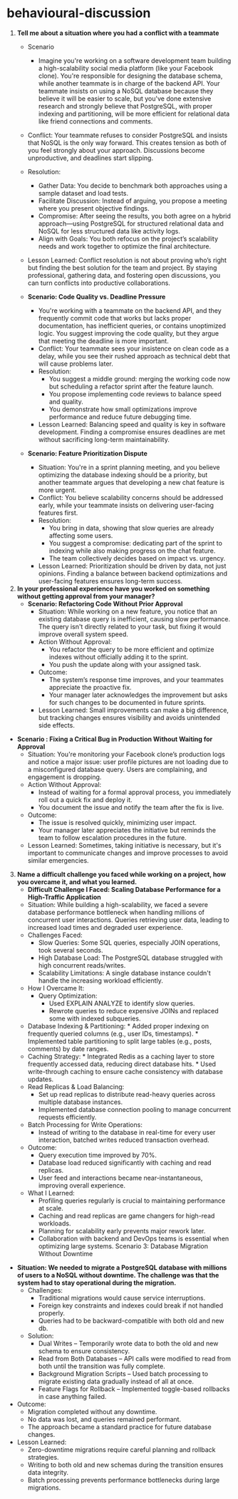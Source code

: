 # behavioural-discussion
1. **Tell me about a situation where you had a conflict with a teammate**
   * Scenario
     * Imagine you're working on a software development team building a high-scalability social media platform (like your Facebook clone). You're responsible for designing the database 
       schema, while another teammate is in charge of the backend API. Your teammate insists on using a NoSQL database because they believe it will be easier to scale, but you've done 
       extensive research and strongly believe that PostgreSQL, with proper indexing and partitioning, will be more efficient for relational data like friend connections and comments.
    * Conflict:  Your teammate refuses to consider PostgreSQL and insists that NoSQL is the only way forward. This creates tension as both of you feel strongly about your approach. 
      Discussions become unproductive, and deadlines start slipping.
    * Resolution: 
        * Gather Data: You decide to benchmark both approaches using a sample dataset and load tests.
        * Facilitate Discussion: Instead of arguing, you propose a meeting where you present objective findings.
        * Compromise: After seeing the results, you both agree on a hybrid approach—using PostgreSQL for structured relational data and NoSQL for less structured data like activity 
         logs.
        * Align with Goals: You both refocus on the project’s scalability needs and work together to optimize the final architecture.
    * Lesson Learned: Conflict resolution is not about proving who’s right but finding the best solution for the team and project. By staying professional, gathering data, and 
      fostering open discussions, you can turn conflicts into productive collaborations.

   * **Scenario: Code Quality vs. Deadline Pressure**
     * You're working with a teammate on the backend API, and they frequently commit code that works but lacks proper documentation, has inefficient queries, or contains unoptimized 
       logic. You suggest improving the code quality, but they argue that meeting the deadline is more important.
     * Conflict: Your teammate sees your insistence on clean code as a delay, while you see their rushed approach as technical debt that will cause problems later.
     * Resolution: 
         * You suggest a middle ground: merging the working code now but scheduling a refactor sprint after the feature launch.
         * You propose implementing code reviews to balance speed and quality.
         * You demonstrate how small optimizations improve performance and reduce future debugging time.
     * Lesson Learned: Balancing speed and quality is key in software development. Finding a compromise ensures deadlines are met without sacrificing long-term maintainability.
   * **Scenario: Feature Prioritization Dispute**
     * Situation: You're in a sprint planning meeting, and you believe optimizing the database indexing should be a priority, but another teammate argues that developing a new chat 
       feature is more urgent.
     * Conflict: You believe scalability concerns should be addressed early, while your teammate insists on delivering user-facing features first.
     * Resolution:
        * You bring in data, showing that slow queries are already affecting some users.
        * You suggest a compromise: dedicating part of the sprint to indexing while also making progress on the chat feature.
        * The team collectively decides based on impact vs. urgency.
     * Lesson Learned: Prioritization should be driven by data, not just opinions. Finding a balance between backend optimizations and user-facing features ensures long-term success.
2. **In your professional experience have you worked on something without getting approval from your manager?**
   * **Scenario: Refactoring Code Without Prior Approval**
     * Situation: While working on a new feature, you notice that an existing database query is inefficient, causing slow performance. The query isn't directly related to your task, 
       but fixing it would improve overall system speed.
     * Action Without Approval:
         * You refactor the query to be more efficient and optimize indexes without officially adding it to the sprint.
         * You push the update along with your assigned task.
     * Outcome:
         * The system’s response time improves, and your teammates appreciate the proactive fix.
         * Your manager later acknowledges the improvement but asks for such changes to be documented in future sprints.
     * Lesson Learned: Small improvements can make a big difference, but tracking changes ensures visibility and avoids unintended side effects.
  * **Scenario : Fixing a Critical Bug in Production Without Waiting for Approval**
    * Situation: You're monitoring your Facebook clone’s production logs and notice a major issue: user profile pictures are not loading due to a misconfigured database query. Users 
      are complaining, and engagement is dropping.
    * Action Without Approval:
        * Instead of waiting for a formal approval process, you immediately roll out a quick fix and deploy it.
        * You document the issue and notify the team after the fix is live.
    * Outcome:
        * The issue is resolved quickly, minimizing user impact.
        * Your manager later appreciates the initiative but reminds the team to follow escalation procedures in the future.
    * Lesson Learned: Sometimes, taking initiative is necessary, but it's important to communicate changes and improve processes to avoid similar emergencies.
3. **Name a difficult challenge you faced while working on a project, how you overcame it, and what you learned.**
   * **Difficult Challenge I Faced: Scaling Database Performance for a High-Traffic Application**
    * Situation: While building a high-scalability, we faced a severe database performance bottleneck when handling millions of concurrent user interactions. Queries retrieving user 
      data, leading to increased load times and degraded user experience.
    * Challenges Faced:
       * Slow Queries: Some SQL queries, especially JOIN operations, took several seconds.
       * High Database Load: The PostgreSQL database struggled with high concurrent reads/writes.
       * Scalability Limitations: A single database instance couldn't handle the increasing workload efficiently.
    * How I Overcame It:
      * Query Optimization:
          * Used EXPLAIN ANALYZE to identify slow queries.
          * Rewrote queries to reduce expensive JOINs and replaced some with indexed subqueries.
    * Database Indexing & Partitioning:
          * Added proper indexing on frequently queried columns (e.g., user IDs, timestamps).
          * Implemented table partitioning to split large tables (e.g., posts, comments) by date ranges.
    * Caching Strategy:
          * Integrated Redis as a caching layer to store frequently accessed data, reducing direct database hits.
          * Used write-through caching to ensure cache consistency with database updates.
    * Read Replicas & Load Balancing:
         * Set up read replicas to distribute read-heavy queries across multiple database instances.
         * Implemented database connection pooling to manage concurrent requests efficiently.
    * Batch Processing for Write Operations:
         * Instead of writing to the database in real-time for every user interaction, batched writes reduced transaction overhead.
    * Outcome:
        * Query execution time improved by 70%.
        * Database load reduced significantly with caching and read replicas.
        * User feed and interactions became near-instantaneous, improving overall experience.
    * What I Learned:
        * Profiling queries regularly is crucial to maintaining performance at scale.
        * Caching and read replicas are game changers for high-read workloads.
        * Planning for scalability early prevents major rework later.
        * Collaboration with backend and DevOps teams is essential when optimizing large systems.
    Scenario 3: Database Migration Without Downtime
  * **Situation: We needed to migrate a PostgreSQL database with millions of users to a NoSQL without downtime. The challenge was that the system had to stay operational during the 
    migration.**
    * Challenges:
        * Traditional migrations would cause service interruptions.
        * Foreign key constraints and indexes could break if not handled properly.
        * Queries had to be backward-compatible with both old and new db.
    * Solution:
        * Dual Writes – Temporarily wrote data to both the old and new schema to ensure consistency.
        * Read from Both Databases – API calls were modified to read from both until the transition was fully complete.
        * Background Migration Scripts – Used batch processing to migrate existing data gradually instead of all at once.
        * Feature Flags for Rollback – Implemented toggle-based rollbacks in case anything failed.
   * Outcome:
       * Migration completed without any downtime.
       * No data was lost, and queries remained performant.
       * The approach became a standard practice for future database changes.
  * Lesson Learned:
      * Zero-downtime migrations require careful planning and rollback strategies.
      * Writing to both old and new schemas during the transition ensures data integrity.
      * Batch processing prevents performance bottlenecks during large migrations.     
  



    
 
      
  


